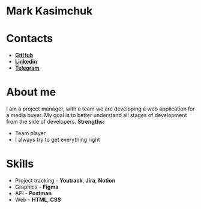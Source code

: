 # Mark Kasimchuk
# Contacts
* [**GitHub**](https://github.com/Marcius72)
* [**Linkedin**](https://www.linkedin.com/in/mark-k-7b2bb0161/)
* [**Telegram**](https://t.me/marcius72)
# About me
I am a project manager, with a team we are developing a web application for a media buyer.
My goal is to better understand all stages of development from the side of developers.
**Strengths:**
* Team player
* I always try to get everything right
# Skills
* Project tracking - **Youtrack**, **Jira**, **Notion**
* Graphics - **Figma**
* API - **Postman**
* Web - **HTML**, **CSS**